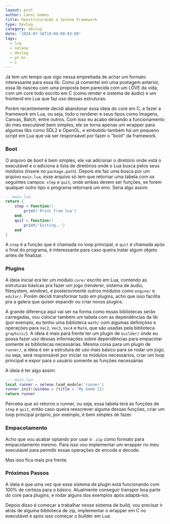 ```yaml
---
layout: post
author: Canoi Gomes
title: Reestruturando a Selene Framework
type: Devlog
category: devlog
date: '2024-07-16T19:00:00-03:00'
tags:
  - lua
  - selene
  - devlog
  - pt-br
  - C
---
```

Já tem um tempo que sigo nessa empreitada de achar um formato interessante para essa lib. Como já comentei em uma postagem anterior, essa lib nasceu com uma proposta bem parecida com um LÖVE da vida, com um core todo escrito em C (como render e sistema de áudio) e um frontend em Lua que faz uso dessas estruturas.

Porém recentemente decidi abandonar essa ideia do core em C, e fazer a framework em Lua, ou seja, todo o renderer e seus tipos como Imagens, Canvas, Batch, entre outros. Com isso eu acabo deixando a funcionamento do meu executável bem simples, ele se torna apenas um wrapper para algumas libs como SDL2 e OpenGL, e embutido também há um pequeno script em Lua que vai ser responsável por fazer o "boot" da framework.

### Boot
O arquivo de boot é bem simples, ele vai adicionar o diretório onde está o executável e o adiciona à lista de diretórios onde o Lua busca pelos seus módulos (insere no `package.path`). Depois ele faz uma busca por um arquivo `main.lua`, esse arquivo só tem que retornar uma tabela com os seguintes campos: `step` e `quit`, onde ambas devem ser funções,  se forem qualquer outro tipo o programa retornará um erro. Seria algo assim:

```lua
-- main.lua
return {
	step = function()
		print('Print from lua')
	end,
	quit = function()
		print('Exiting..')
	end
}
```

A `step` é a função que é chamada no loop principal, e `quit` é chamada após o final do programa, é interessante para caso queira tratar algum objeto antes de finalizar.
### Plugins
A ideia inicial era ter um módulo `core/` escrito em Lua, contendo as estruturas básicas pra fazer um jogo (renderer, sistema de áudio, filesystem, window), e posteriormente outros módulos como `engine/` e `editor/`. Porém decidi transformar tudo em plugins, acho que isso facilita pra a galera que quiser expandir ou criar novos plugins.

A grande diferença aqui vai ser na forma como essas bibliotecas serão carregadas, vou colocar também um tabela com as dependências da lib (por exemplo, eu tenho uma biblioteca `math/` com algumas definições e operações para `Vec2`, `Vec3`, `Vec4` e `Mat4`, que são usadas pela biblioteca `graphics/`). A ideia é mais para frente ter um plugin de `builder/` onde eu possa fazer uso dessas informações sobre dependências para empacotar somente as bibliotecas necessárias. Mesma coisa para um plugin de `runner/`, a ideia é ser a estrutura de uso mais básico para se rodar um jogo, ou seja, será responsável por iniciar os módulos necessários, criar um loop principal e expor para o usuário somente as funções necessárias

A ideia é ter algo assim:
```lua
--- main.lua
local runner = selene.load_module('runner')
runner.init({window = {title = 'My Game'}})
return runner
```

Perceba que só retorno o runner, ou seja, essa tabela terá as funções de `step` e `quit`, então caso queira reescrever alguma dessas funções, criar um loop principal próprio, por exemplo, é bem simples de fazer.
### Empacotamento
Acho que vou acabar optando por usar o `.zip` como formato para empacotamento mesmo. Para isso vou implementar um wrapper no meu executável para permitir essas operações de encode e decode.

Mas isso fica mais pra frente.

### Próximos Passos
A ideia é que uma vez que esse sistema de plugin está funcionando com 100% de certeza para o básico. Atualmente conseguir transpor boa parte do core para plugins, e rodar alguns dos exemplos após adaptá-los.

Depois disso é começar a trabalhar nesse sistema de build, vou precisar ir atrás de alguma biblioteca de zip, implementar o wrapper em C no executável e após isso começar o builder em Lua.